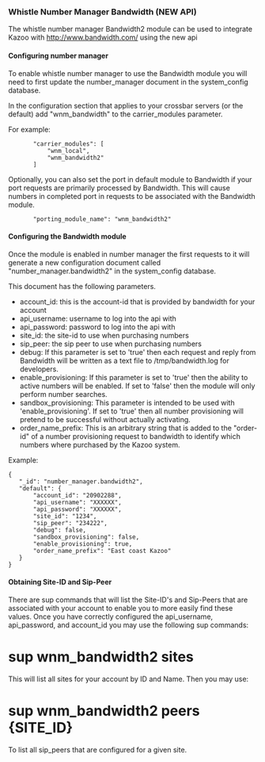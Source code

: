 ### Whistle Number Manager Bandwidth (NEW API)

The whistle number manager Bandwidth2 module can be used to integrate Kazoo with http://www.bandwidth.com/ using the new api

#### Configuring number manager

To enable whistle number manager to use the Bandwidth module you will need to first update the number_manager document in the system_config database.

In the configuration section that applies to your crossbar servers (or the default) add "wnm_bandwidth" to the carrier_modules parameter.

For example:
```
       "carrier_modules": [
           "wnm_local",
           "wnm_bandwidth2"
       ]
```

Optionally, you can also set the port in default module to Bandwidth if your port requests are primarily processed by Bandwidth.  This will cause numbers in completed port in requests to be associated with the Bandwidth module.
```
       "porting_module_name": "wnm_bandwidth2"
```

#### Configuring the Bandwidth module

Once the module is enabled in number manager the first requests to it will generate a new configuration document called "number_manager.bandwidth2" in the system_config database.

This document has the following parameters.

* account_id: this is the account-id that is provided by bandwidth for your account
* api_username: username to log into the api with
* api_password: password to log into the api with
* site_id: the site-id to use when purchasing numbers
* sip_peer: the sip peer to use when purchasing numbers
* debug: If this parameter is set to 'true' then each request and reply from Bandwidth will be written as a text file to /tmp/bandwidth.log for developers.
* enable_provisioning: If this parameter is set to 'true' then the ability to active numbers will be enabled.  If set to 'false' then the module will only perform number searches.
* sandbox_provisioning: This parameter is intended to be used with 'enable_provisioning'.  If set to 'true' then all number provisioning will pretend to be successful without actually activating.
* order_name_prefix: This is an arbitrary string that is added to the "order-id" of a number provisioning request to bandwidth to identify which numbers where purchased by the Kazoo system.

Example:
```
{
   "_id": "number_manager.bandwidth2",
   "default": {
       "account_id": "20902288",
       "api_username": "XXXXXX",
       "api_password": "XXXXXX",
       "site_id": "1234",
       "sip_peer": "234222",
       "debug": false,
       "sandbox_provisioning": false,
       "enable_provisioning": true,
       "order_name_prefix": "East coast Kazoo"
   }
}

```

#### Obtaining Site-ID and Sip-Peer

There are sup commands that will list the Site-ID's and Sip-Peers that are associated with your account to enable you to more easily find these values.  Once you have correctly configured the api_username, api_password, and account_id you may use the following sup commands:

# sup wnm_bandwidth2 sites

This will list all sites for your account by ID and Name. Then you may use:

# sup wnm_bandwidth2 peers {SITE_ID}

To list all sip_peers that are configured for a given site.

